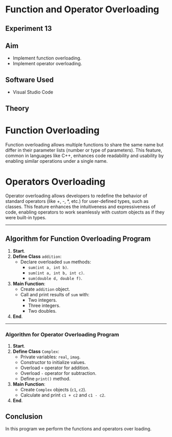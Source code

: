 

# Function and Operator Overloading
## Experiment 13



## Aim
- Implement function overloading.
- Implement operator overloading.

## Software Used
- Visual Studio Code

## Theory
#  Function Overloading

Function overloading allows multiple functions to share the same name but differ in their parameter lists (number or type of parameters). This feature, common in languages like C++, enhances code readability and usability by enabling similar operations under a single name.

# Operators Overloading

Operator overloading allows developers to redefine the behavior of standard operators (like +, -, *, etc.) for user-defined types, such as classes. This feature enhances the intuitiveness and expressiveness of code, enabling operators to work seamlessly with custom objects as if they were built-in types.

---

## Algorithm for Function Overloading Program
1. **Start**.
2. **Define Class** `addition`:
   - Declare overloaded `sum` methods:
     - `sum(int a, int b)`.
     - `sum(int a, int b, int c)`.
     - `sum(double d, double f)`.
3. **Main Function**:
   - Create `addition` object.
   - Call and print results of `sum` with:
     - Two integers.
     - Three integers.
     - Two doubles.
4. **End**.

---

###  Algorithm for Operator Overloading Program

1. **Start**.
2. **Define Class** `Complex`:
   - Private variables: `real`, `imag`.
   - Constructor to initialize values.
   - Overload `+` operator for addition.
   - Overload `-` operator for subtraction.
   - Define `print()` method.
3. **Main Function**:
   - Create `Complex` objects (`c1`, `c2`).
   - Calculate and print `c1 + c2` and `c1 - c2`.
4. **End**.

## Conclusion
In this program we perform the functions and operators over loading.
